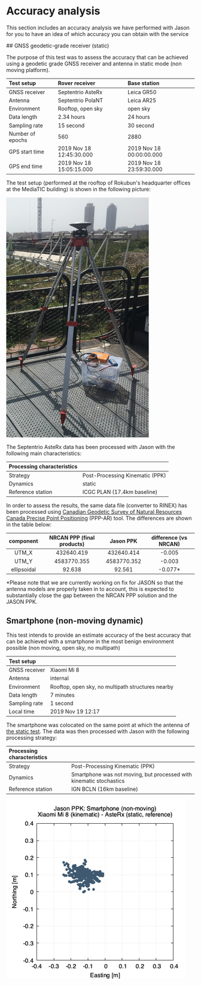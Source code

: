 # Accuracy analysis

This section includes an accuracy analysis we have performed with Jason for
you to have an idea of which accuracy you can obtain with the service

## GNSS geodetic-grade receiver (static)

The purpose of this test was to assess the accuracy that can be achieved using
a geodetic grade GNSS receiver and antenna in static mode (non moving platform).

|Test setup|Rover receiver|Base station
|:----|:------|:------|
|GNSS receiver | Septentrio AsteRx| Leica GR50 |
|Antenna | Septentrio PolaNT | Leica AR25 |
|Environment | Rooftop, open sky| open sky|
|Data length |  2.34 hours | 24 hours |
|Sampling rate | 15 second | 30 second |
|Number of epochs | 560 | 2880 |
|GPS start time | 2019 Nov 18  12:45:30.000 | 2019 Nov 18  00:00:00.000 |
|GPS end time | 2019 Nov 18  15:05:15.000 | 2019 Nov 18  23:59:30.000 |

The test setup (performed at the rooftop of Rokubun's headquarter offices at the
MediaTIC building) is shown in the following picture:

![AsteRx test setup](images/septentrio_static_test_mediatic_updated.jpeg "AsteRx test setup")

The Septentrio AsteRx data has been processed with Jason with the following
main characteristics:

|Processing characteristics||
|:---|:---|
|Strategy| Post-Processing Kinematic (PPK)|
|Dynamics| static |
|Reference station | ICGC PLAN (17.4km baseline) |

In order to assess the results, the same data file (converter to RINEX) has been
processed using [Canadian Geodetic Survey of Natural Resources Canada Precise Point Positioning](https://webapp.geod.nrcan.gc.ca/geod/tools-outils/ppp.php?locale=en) (PPP-AR) 
tool. The differences are shown in the table below:

|component| NRCAN PPP (final products) | Jason PPK | difference (vs NRCAN)|
|:---:|:---:|:----:|:----:|
| UTM_X   |    432640.419      | 432640.414   |    -0.005 |
| UTM_Y   |    4583770.355     |  4583770.352 |    -0.003 |
| ellipsoidal   |   92.638     | 92.561 |    -0.077* |

*Please note that we are currently working on fix for JASON so that the antenna models are properly taken in to account, this is expected to substantially close the gap between the NRCAN PPP solution and the JASON PPK.

## Smartphone (non-moving dynamic)

This test intends to provide an estimate accuracy of the best accuracy that can
be achieved with a smartphone in the most benign environment possible (non moving,
open sky, no multipath)

|Test setup||
|:----|:------|
|GNSS receiver | Xiaomi Mi 8 |
|Antenna | internal |
|Environment | Rooftop, open sky, no multipath structures nearby |
|Data length |  7 minutes |
|Sampling rate | 1 second |
|Local time | 2019 Nov 19  12:17 |

The smartphone was colocated on the same point at which the antenna of
[the static test](#gnss-geodetic-grade-receiver-static). The data was then
processed with Jason with the following processing strategy:

|Processing characteristics||
|:---|:---|
|Strategy| Post-Processing Kinematic (PPK)|
|Dynamics| Smartphone was not moving, but processed with kinematic stochastics |
|Reference station | IGN BCLN (16km baseline) |

![Easting/Northing error (smartphone dynamic)](images/mi8_ppk-kine_BCLN_enu.png "Easting/Northing error: Xiaomi Mi 8 (kinematic) - AsteRx(static)")
